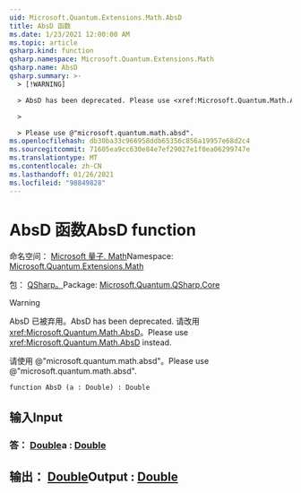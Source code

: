 ```yaml
---
uid: Microsoft.Quantum.Extensions.Math.AbsD
title: AbsD 函数
ms.date: 1/23/2021 12:00:00 AM
ms.topic: article
qsharp.kind: function
qsharp.namespace: Microsoft.Quantum.Extensions.Math
qsharp.name: AbsD
qsharp.summary: >-
  > [!WARNING]

  > AbsD has been deprecated. Please use <xref:Microsoft.Quantum.Math.AbsD> instead.

  >

  > Please use @"microsoft.quantum.math.absd".
ms.openlocfilehash: db30ba33c966958ddb65356c856a19957e68d2c4
ms.sourcegitcommit: 71605ea9cc630e84e7ef29027e1f0ea06299747e
ms.translationtype: MT
ms.contentlocale: zh-CN
ms.lasthandoff: 01/26/2021
ms.locfileid: "98849828"
---
```

# <a name="absd-function"></a><span data-ttu-id="e0e4c-102">AbsD 函数</span><span class="sxs-lookup"><span data-stu-id="e0e4c-102">AbsD function</span></span>

<span data-ttu-id="e0e4c-103">命名空间： [Microsoft 量子. Math](xref:Microsoft.Quantum.Extensions.Math)</span><span class="sxs-lookup"><span data-stu-id="e0e4c-103">Namespace: [Microsoft.Quantum.Extensions.Math](xref:Microsoft.Quantum.Extensions.Math)</span></span>

<span data-ttu-id="e0e4c-104">包： [QSharp。](https://nuget.org/packages/Microsoft.Quantum.QSharp.Core)</span><span class="sxs-lookup"><span data-stu-id="e0e4c-104">Package: [Microsoft.Quantum.QSharp.Core](https://nuget.org/packages/Microsoft.Quantum.QSharp.Core)</span></span>


> [!WARNING]
> <span data-ttu-id="e0e4c-105">AbsD 已被弃用。</span><span class="sxs-lookup"><span data-stu-id="e0e4c-105">AbsD has been deprecated.</span></span> <span data-ttu-id="e0e4c-106">请改用 <xref:Microsoft.Quantum.Math.AbsD>。</span><span class="sxs-lookup"><span data-stu-id="e0e4c-106">Please use <xref:Microsoft.Quantum.Math.AbsD> instead.</span></span>
>
> <span data-ttu-id="e0e4c-107">请使用 @"microsoft.quantum.math.absd"。</span><span class="sxs-lookup"><span data-stu-id="e0e4c-107">Please use @"microsoft.quantum.math.absd".</span></span>



```qsharp
function AbsD (a : Double) : Double
```


## <a name="input"></a><span data-ttu-id="e0e4c-108">输入</span><span class="sxs-lookup"><span data-stu-id="e0e4c-108">Input</span></span>

### <a name="a--double"></a><span data-ttu-id="e0e4c-109">答： [Double](xref:microsoft.quantum.lang-ref.double)</span><span class="sxs-lookup"><span data-stu-id="e0e4c-109">a : [Double](xref:microsoft.quantum.lang-ref.double)</span></span>





## <a name="output--double"></a><span data-ttu-id="e0e4c-110">输出： [Double](xref:microsoft.quantum.lang-ref.double)</span><span class="sxs-lookup"><span data-stu-id="e0e4c-110">Output : [Double](xref:microsoft.quantum.lang-ref.double)</span></span>

